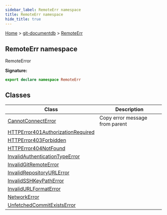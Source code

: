 ```yaml
---
sidebar_label: RemoteErr namespace
title: RemoteErr namespace
hide_title: true
---
```


[Home](./index.md) &gt; [git-documentdb](./git-documentdb.md) &gt; [RemoteErr](./git-documentdb.remoteerr.md)

## RemoteErr namespace

RemoteError

<b>Signature:</b>

```typescript
export declare namespace RemoteErr 
```

## Classes

|  Class | Description |
|  --- | --- |
|  [CannotConnectError](./git-documentdb.remoteerr.cannotconnecterror.md) | Copy error message from parent |
|  [HTTPError401AuthorizationRequired](./git-documentdb.remoteerr.httperror401authorizationrequired.md) |  |
|  [HTTPError403Forbidden](./git-documentdb.remoteerr.httperror403forbidden.md) |  |
|  [HTTPError404NotFound](./git-documentdb.remoteerr.httperror404notfound.md) |  |
|  [InvalidAuthenticationTypeError](./git-documentdb.remoteerr.invalidauthenticationtypeerror.md) |  |
|  [InvalidGitRemoteError](./git-documentdb.remoteerr.invalidgitremoteerror.md) |  |
|  [InvalidRepositoryURLError](./git-documentdb.remoteerr.invalidrepositoryurlerror.md) |  |
|  [InvalidSSHKeyPathError](./git-documentdb.remoteerr.invalidsshkeypatherror.md) |  |
|  [InvalidURLFormatError](./git-documentdb.remoteerr.invalidurlformaterror.md) |  |
|  [NetworkError](./git-documentdb.remoteerr.networkerror.md) |  |
|  [UnfetchedCommitExistsError](./git-documentdb.remoteerr.unfetchedcommitexistserror.md) |  |

